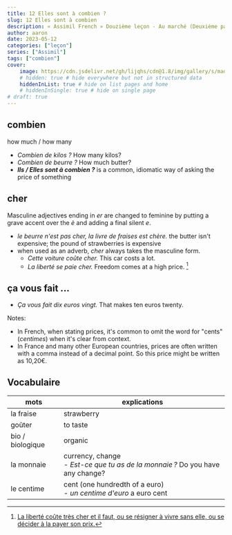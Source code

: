 ```yaml
---
title: 12 Elles sont à combien ?
slug: 12 Elles sont à combien
description: « Assimil French » Douzième leçon - Au marché (Deuxième partie)
author: aaron
date: 2023-05-12
categories: ["leçon"]
series: ["Assimil"]
tags: ["combien"]
cover: 
    image: https://cdn.jsdelivr.net/gh/lijqhs/cdn@1.8/img/gallery/s/maddi-bazzocco--Wi2owaQcH8-unsplash.jpg
    # hidden: true # hide everywhere but not in structured data
    hiddenInList: true # hide on list pages and home
    # hiddenInSingle: true # hide on single page
# draft: true
---
```


## combien 

how much / how many

- *Combien de kilos ?* How many kilos?
- *Combien de beurre ?* How much butter?
- ***Ils / Elles sont à combien ?***  is a common, idiomatic way of asking the price of something

## cher

Masculine adjectives ending in *er* are changed to feminine by putting a grave accent over the *è* and adding a final silent *e*.

- *le beurre n'est pas cher, la livre de fraises est chère.* the butter isn't expensive; the pound of strawberries is expensive
- when used as an adverb, *cher* always takes the masculine form.
  - *Cette voiture coûte cher.* This car costs a lot.
  - *La liberté se paie cher.* Freedom comes at a high price. [^1]

[^1]: [La liberté coûte très cher et il faut, ou se résigner à vivre sans elle, ou se décider à la payer son prix.](https://citations.ouest-france.fr/citation-jose-marti/liberte-coute-tres-cher-faut-14418.html)

## ça vous fait ...

- *Ça vous fait dix euros vingt.* That makes ten euros twenty.

Notes:
- In French, when stating prices, it's common to omit the word for "cents" (*centimes*) when it's clear from context.
- In France and many other European countries, prices are often written with a comma instead of a decimal point. So this price might be written as 10,20€.

## Vocabulaire

| mots | explications |
| ---- | ------ | 
| la fraise | strawberry |
| goûter | to taste |
| bio / biologique | organic |
| la monnaie | currency, change <br> - *Est-ce que tu as de la monnaie ?* Do you have any change? |
| le centime | cent (one hundredth of a euro) <br> - *un centime d'euro* a euro cent |
